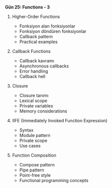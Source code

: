 **Gün 25: Functions - 3**

1. Higher-Order Functions
    
    - Fonksiyon alan fonksiyonlar
    - Fonksiyon döndüren fonksiyonlar
    - Callback pattern
    - Practical examples
2. Callback Functions
    
    - Callback kavramı
    - Asynchronous callbacks
    - Error handling
    - Callback hell
3. Closure
    
    - Closure tanımı
    - Lexical scope
    - Private variables
    - Memory considerations
4. IIFE (Immediately Invoked Function Expression)
    
    - Syntax
    - Module pattern
    - Private scope
    - Use cases
5. Function Composition
    
    - Compose pattern
    - Pipe pattern
    - Point-free style
    - Functional programming concepts

